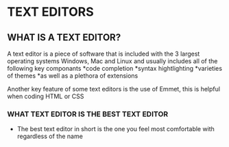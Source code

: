 # TEXT EDITORS

## WHAT IS A TEXT EDITOR?

 A text editor is a piece of software that is included with the 3 largest operating systems Windows, Mac and Linux and usually includes
 all of the following key componants
    *code completion
    *syntax hightlighting
    *varieties of themes
    *as well as a plethora of extensions
    
 Another key feature of some text editors is the use of Emmet, this is helpful when coding HTML or CSS
 
 ### WHAT TEXT EDITOR IS THE BEST TEXT EDITOR

  - The best text editor in short is the one you feel most comfortable with regardless of the name
 
  
  

